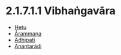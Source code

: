 

# 2.1.7.1.1 Vibhaṅgavāra

* [Hetu](2.1.7.1.1/Hetu.md)
* [Ārammaṇa](2.1.7.1.1/Arammana.md)
* [Adhipati](2.1.7.1.1/Adhipati.md)
* [Anantarādi](2.1.7.1.1/Anantaradi.md)



